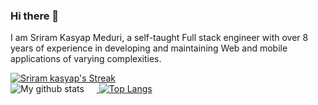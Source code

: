 ### Hi there 👋

I am Sriram Kasyap Meduri, a self-taught Full stack engineer with over 8 years of experience in developing and maintaining Web and mobile applications of varying complexities.

<a href="https://github.com/sriramkasyap">
  <img alt="Sriram kasyap's Streak" src="https://github-readme-streak-stats.herokuapp.com/?user=sriramkasyap&theme=dark&hide_border=false"/>
</a>
<br/>
<a href="https://github.com/sriramkasyap" >
  <img alt="My github stats" src="https://github-stats-sriram.vercel.app/api?username=sriramkasyap&theme=dark&include_all_commits=true&count_private=true&hide=issues&show_icons=true&custom_title=Stats" style="padding-right:20px;display: inline-block;"/>
</a>

<a href="https://github.com/sriramkasyap">
  <img alt="Top Langs" src="https://github-stats-sriram.vercel.app/api/top-langs/?username=sriramkasyap&show_icons=true&theme=dark&hide=css,scss,less,java,hack,html,dart&layout=compact&langs_count=6"/>
</a>




